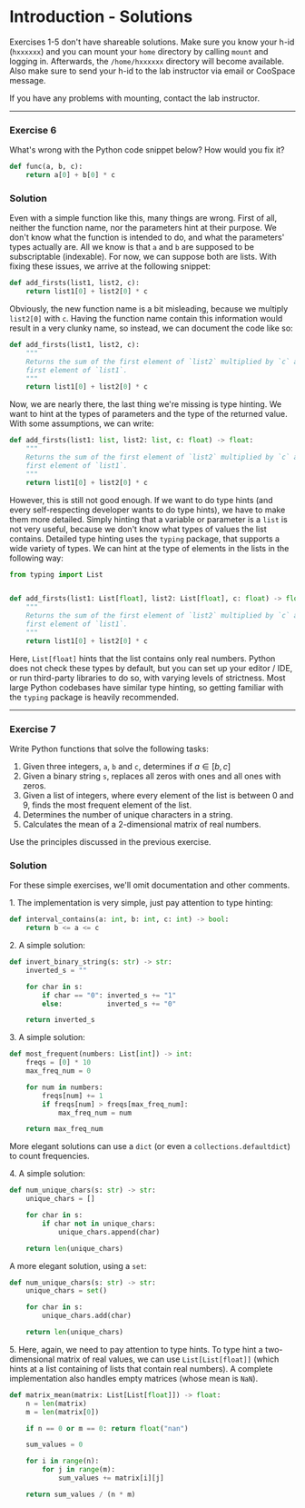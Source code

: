 # Introduction - Solutions

Exercises 1-5 don't have shareable solutions. Make sure you know your h-id (`hxxxxxx`) and you can mount your `home` directory by calling `mount` and logging in. Afterwards, the `/home/hxxxxxx` directory will become available. Also make sure to send your h-id to the lab instructor via email or CooSpace message.

If you have any problems with mounting, contact the lab instructor.

---

### Exercise 6

What's wrong with the Python code snippet below? How would you fix it?

```py
def func(a, b, c):
    return a[0] + b[0] * c
```

### Solution

Even with a simple function like this, many things are wrong. First of all, neither the function name, nor the parameters hint at their purpose. We don't know what the function is intended to do, and what the parameters' types actually are. All we know is that `a` and `b` are supposed to be subscriptable (indexable). For now, we can suppose both are lists. With fixing these issues, we arrive at the following snippet:

```py
def add_firsts(list1, list2, c):
    return list1[0] + list2[0] * c
```

Obviously, the new function name is a bit misleading, because we multiply `list2[0]` with `c`. Having the function name contain this information would result in a very clunky name, so instead, we can document the code like so:

```py
def add_firsts(list1, list2, c):
    """
    Returns the sum of the first element of `list2` multiplied by `c` and the
    first element of `list1`.
    """
    return list1[0] + list2[0] * c
```

Now, we are nearly there, the last thing we're missing is type hinting. We want to hint at the types of parameters and the type of the returned value. With some assumptions, we can write:

```py
def add_firsts(list1: list, list2: list, c: float) -> float:
    """
    Returns the sum of the first element of `list2` multiplied by `c` and the
    first element of `list1`.
    """
    return list1[0] + list2[0] * c
```

However, this is still not good enough. If we want to do type hints (and every self-respecting developer wants to do type hints), we have to make them more detailed. Simply hinting that a variable or parameter is a `list` is not very useful, because we don't know what types of values the list contains. Detailed type hinting uses the `typing` package, that supports a wide variety of types. We can hint at the type of elements in the lists in the following way:

```py
from typing import List


def add_firsts(list1: List[float], list2: List[float], c: float) -> float:
    """
    Returns the sum of the first element of `list2` multiplied by `c` and the
    first element of `list1`.
    """
    return list1[0] + list2[0] * c
```

Here, `List[float]` hints that the list contains only real numbers. Python does not check these types by default, but you can set up your editor / IDE, or run third-party libraries to do so, with varying levels of strictness. Most large Python codebases have similar type hinting, so getting familiar with the `typing` package is heavily recommended.

---

### Exercise 7

Write Python functions that solve the following tasks:
1. Given three integers, `a`, `b` and `c`, determines if $a \in [b, c]$
2. Given a binary string `s`, replaces all zeros with ones and all ones with zeros.
3. Given a list of integers, where every element of the list is between 0 and 9, finds the most frequent element of the list.
4. Determines the number of unique characters in a string.
5. Calculates the mean of a 2-dimensional matrix of real numbers.

Use the principles discussed in the previous exercise.

### Solution

For these simple exercises, we'll omit documentation and other comments.

1\. The implementation is very simple, just pay attention to type hinting:

```py
def interval_contains(a: int, b: int, c: int) -> bool:
    return b <= a <= c
```

2\. A simple solution:

```py
def invert_binary_string(s: str) -> str:
    inverted_s = ""

    for char in s:
        if char == "0": inverted_s += "1"
        else:           inverted_s += "0"

    return inverted_s
```

3\. A simple solution:

```py
def most_frequent(numbers: List[int]) -> int:
    freqs = [0] * 10
    max_freq_num = 0

    for num in numbers:
        freqs[num] += 1
        if freqs[num] > freqs[max_freq_num]:
            max_freq_num = num

    return max_freq_num
```

More elegant solutions can use a `dict` (or even a `collections.defaultdict`) to count frequencies.

4\. A simple solution:

```py
def num_unique_chars(s: str) -> str:
    unique_chars = []

    for char in s:
        if char not in unique_chars:
            unique_chars.append(char)

    return len(unique_chars)
```

A more elegant solution, using a `set`:
```py
def num_unique_chars(s: str) -> str:
    unique_chars = set()

    for char in s:
        unique_chars.add(char)

    return len(unique_chars)
```

5\. Here, again, we need to pay attention to type hints. To type hint a two-dimensional matrix of real values, we can use `List[List[float]]` (which hints at a list containing of lists that contain real numbers). A complete implementation also handles empty matrices (whose mean is `NaN`).

```py
def matrix_mean(matrix: List[List[float]]) -> float:
    n = len(matrix)
    m = len(matrix[0])

    if n == 0 or m == 0: return float("nan")

    sum_values = 0

    for i in range(n):
        for j in range(m):
            sum_values += matrix[i][j]

    return sum_values / (n * m)
```
